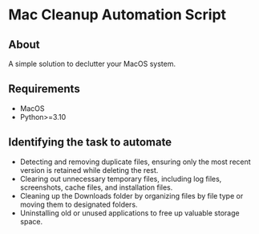 # Mac Cleanup Automation Script

## About

A simple solution to declutter your MacOS system.

## Requirements
- MacOS
- Python>=3.10

## Identifying the task to automate

-  Detecting and removing duplicate files, ensuring only the most recent version is retained while deleting the rest.
- Clearing out unnecessary temporary files, including log files, screenshots, cache files, and installation files.
- Cleaning up the Downloads folder by organizing files by file type or moving them to designated folders.
- Uninstalling old or unused applications to free up valuable storage space.
